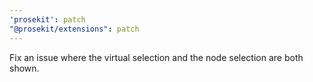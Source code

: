 ```yaml
---
'prosekit': patch
"@prosekit/extensions": patch
---
```


Fix an issue where the virtual selection and the node selection are both shown.

